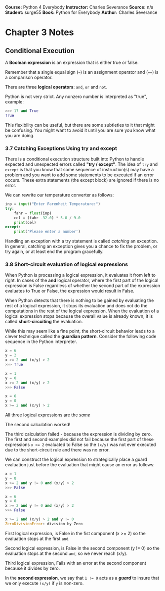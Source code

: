__Course:__ Python 4 Everybody
__Instructor:__ Charles Severance
__Source:__ n/a
__Student:__ surge55
__Book:__ Python for Everybody
__Author:__ Charles Severance


# Chapter 3 Notes
## Conditional Execution

A **Boolean expression** is an expression that is either true or false.

Remember that a single equal sign (`=`) is an assignment operator and (`==`) is a comparison operator.



There are three **logical operators**: `and`, `or` and `not`.

Python is not very strict. Any nonzero number is interpreted as "true", example:

```python
>>> 17 and True
True
```

This flexibility can be useful, but there are some subtleties to it that might be confusing. You might want to avoid it until you are sure you know what you are doing.



### 3.7 Catching Exceptions Using try and except

There is a conditional execution structure built into Python to handle expected and unexpected errors called **"try / except"**. The idea of `try` and `except` is that you know that some sequence of instruction(s) may have a problem and you want to add some statements to be executed if an error occurs. These extra statements (the except block) are ignored if there is no error.

We can rewrite our temperature converter as follows:

```python
inp = input("Enter Farenheit Temperature:")
try:
    fahr = float(inp)
    cel = (fahr -32.0) * 5.0 / 9.0
    print(cel)
except:
    print('Please enter a number')
```

Handling an exception with a try statement is called *catching* an exception. In general, catching an exception gives you a chance to fix the problem, or try again, or at least end the program gracefully.



### 3.8 Short-circuit evaluation of logical expressions

When Python is processing a logical expression, it evaluates it from left to right. In cases of the **and** logical operator, where the first part of the logical expression is False regardless of whether the second part of the expression evaluates to True or False, the expression would result in False.

When Python detects that there is nothing to be gained by evaluating the rest of a logical expression, it stops its evaluation and does not do the computations in the rest of the logical expression. When the evaluation of a logical expression stops because the overall value is already known, it is called **short-circuiting** the evaluation. 

While this may seem like a fine point, the short-circuit behavior leads to a clever technique called the **guardian pattern**. Consider the following code sequence in the Python interpreter.

```python
x = 6
y = 2
x >= 2 and (x/y) > 2
>>> True

x = 1
y = 0
x >= 2 and (x/y) > 2
>>> False

x = 6
y = 0
x >= 2 and (x/y) > 2
```

All three logical expressions are the *same*

The second calculation worked!

The third calculation failed - because the expression is dividing by zero. The first and second examples did not fail because the first part of these expressions `x >= 2` evaluated to False so the `(x/y)` was not ever executed due to the short-circuit rule and there was no error.

We can construct the logical expression to strategically place a guard evaluation just before the evaluation that might cause an error as follows:

```python
x = 1
y = 0
x >= 2 and y != 0 and (x/y) > 2
>>> False

x = 6
y = 0
x >= 2 and y != 0 and (x/y) > 2
>>> False

x >= 2 and (x/y) > 2 and y != 0
ZeroDivisionError: division by Zero
```

First logical expression, is False in the fist component (x >= 2) so the evaluation stops at the first `and`.

Second logical expression, is False in the second component (y != 0) so the evaluation stops at the second `and`, so we never reach (x/y).

Third logical expression, Fails with an error at the second component because it divides by zero.

In the **second expression**, we say that `1 != 0` acts as a ***guard*** to insure that we only execute `(x/y)` if `y` is non-zero.

